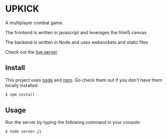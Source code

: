 # UPKICK


A multiplayer combat game

The frontend is written in javascript and leverages the html5 canvas

The backend is written in Node and uses websockets and static files

Check out the [live server](https://uptick.onrender.com)

## Install

This project uses [node](http://nodejs.org) and [npm](https://npmjs.com). Go check them out if you don't have them locally installed.

```sh
$ npm install
```

## Usage

Run the server by typing the following command in your console:

```sh
$ node server.js
```
